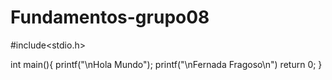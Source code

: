 # Fundamentos-grupo08
#include<stdio.h>

int main(){
  printf("\nHola Mundo");
  printf("\nFernada Fragoso\n")
  return 0;
}
